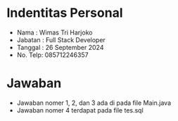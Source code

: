 # Indentitas Personal
- Nama    : Wimas Tri Harjoko
- Jabatan : Full Stack Developer
- Tanggal : 26 September 2024
- No. Telp: 085712246357

# Jawaban
- Jawaban nomer 1, 2, dan 3 ada di pada file Main.java
- Jawaban nomer 4 terdapat pada file tes.sql 
